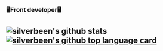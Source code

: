 ###  🖥Front developer🖥



![silverbeen's github stats](https://github-readme-stats.vercel.app/api?username=silverbeen&show_icons=true)
[![silverbeen's github top language card](https://github-readme-stats.vercel.app/api/top-langs/?username=silverbeen&layout=compact&theme=gradient)](https://github.com/silverbeen)
-----

